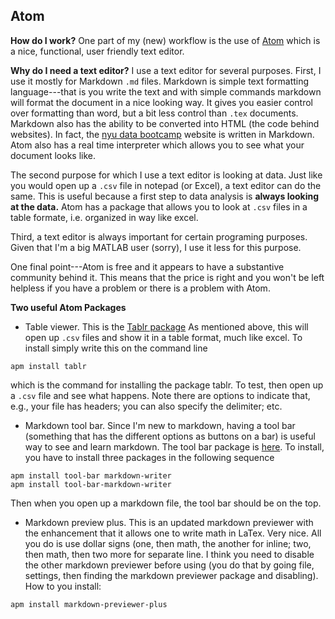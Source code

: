 ## Atom

**How do I work?** One part of my (new) workflow is the use of [Atom](https://atom.io/) which is a nice, functional, user friendly text editor.

**Why do I need a text editor?** I use a text editor for several purposes. First, I use it mostly for Markdown `.md` files. Markdown is simple text formatting language---that is you write the text and with simple commands markdown will format the document in a nice looking way. It gives you easier control over formatting than word, but a bit less control than `.tex` documents. Markdown also has the ability to be converted into HTML (the code behind websites). In fact, the [nyu data bootcamp](https://nyu.data-bootcamp.com/) website is written in Markdown. Atom also has a real time interpreter which allows you to see what your document looks like.

The second purpose for which I use a text editor is looking at data. Just like you would open up a `.csv` file in notepad (or Excel), a text editor can do the same. This is useful because a first step to data analysis is **always looking at the data.** Atom has a package that allows you to look at `.csv` files in a table formate, i.e. organized in way like excel.

Third, a text editor is always important for certain programing purposes. Given that I'm a big MATLAB user (sorry), I use it less for this purpose.

One final point---Atom is free and it appears to have a substantive community behind it. This means that the price is right and you won't be left helpless if you have a problem or there is a problem with Atom.

**Two useful Atom Packages**

- Table viewer. This is the [Tablr package](https://atom.io/packages/tablr) As mentioned above, this will open up `.csv` files and show it in a table format, much like excel. To install simply write this on the command line
```
apm install tablr
```
which is the command for installing the package tablr. To test, then open up a `.csv` file and see what happens. Note there are options to indicate that, e.g., your file has headers; you can also specify the delimiter; etc.

- Markdown tool bar. Since I'm new to markdown, having a tool bar (something that has the different options as buttons on a bar) is useful way to see and learn markdown. The tool bar package is [here](https://atom.io/packages/tool-bar-markdown-writer). To install, you have to install three packages in the following sequence
```
apm install tool-bar markdown-writer
apm install tool-bar-markdown-writer
```
Then when you open up a markdown file, the tool bar should be on the top.

- Markdown preview plus. This is an updated markdown previewer with the enhancement that it allows one to write math in LaTex. Very nice. All you do is use dollar signs (one, then math, the another for inline; two, then math, then two more for separate line. I think you need to disable the other markdown previewer before using (you do that by going file, settings, then finding the markdown previewer package and disabling). How to you install:
```
apm install markdown-previewer-plus
```

